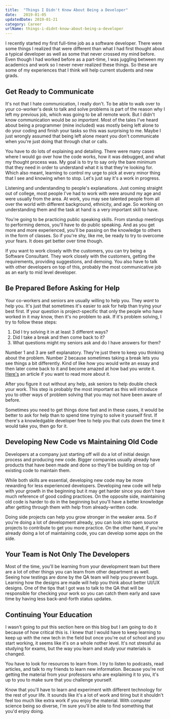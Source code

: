 ```yaml
---
title:  "Things I Didn't Know About Being a Developer"
date:   2019-01-05
updatedDate: 2019-01-21
category: Career
urlName: things-i-didnt-know-about-being-a-developer
---
```


I recently started my first full-time job as a software developer. There were
some things I realized that were different than what I had first thought about
a typical developer as well as some that never crossed my mind before. Even
though I had worked before as a part-time, I was juggling between my academics
and work so I never never realized these things. So these are some of my experiences
that I think will help current students and new grads.

## Get Ready to Communicate

It's not that I hate communication, I really don't. To be able to walk over to
your co-worker's desk to talk and solve problems is part of the reason why I
left my previous job, which was going to be all remote work. But I didn't know
communication would be _so important_. Most of the tales I've heard about being
a programmer (mine included) was mostly being left alone to do your coding and
finish your tasks so this was surprising to me. Maybe I just wrongly assumed
that being left alone meant you don't communicate when you're just doing that
through chat or calls.

You have to do lots of explaining and detailing. There were many cases where I
would go over how the code works, how it was debugged, and what my thought
process was. My goal is to try to say only the bare minimum that they need in
order to understand what it is that they're looking for. Which also meant,
learning to control my urge to pick at every minor thing that I see and knowing
when to stop. Let's just say it's a work in progress.

Listening and understanding to people's explanations. Just coming straight
out of college, most people I've had to work with were around my age and were
usually from the area. At work, you may see talented people from all over the
world with different background, ethnicity, and age. So working on understanding
them and the task at hand is a very important skill to have.

You're going to be practicing public speaking skills. From standup meetings to
performing demos, you'll have to do public speaking. And as you get more and more
experienced, you'll be passing on the knowledge to others in the form of classes.
So if you're shy, like me, be ready to try to overcome your fears. It does get
better over time though.

If you want to work closely with the customers, you can try being a Software Consultant.
They work closely with the customers, getting the requirements, providing
suggestions, and demoing. You also have to talk with other developers on top of this,
probably the most communicative job as an early to mid level developer.

## Be Prepared Before Asking for Help

Your co-workers and seniors are usually willing to help you. They _want_ to help
you. It's just that sometimes it's easier to ask for help than trying your
best first. If your question is project-specific that only the people who have
worked in it may know, then it's no problem to ask. If it's problem solving, I try
to follow these steps:

1. Did I try solving it in at least 3 different ways?
2. Did I take a break and then come back to it?
3. What questions might my seniors ask and do I have answers for them?

Number 1 and 3 are self explanatory. They're just there to keep you thinking about
the problem. Number 2 because sometimes taking a break lets you see things a bit
differently. Kind of like how you would write an essay and then later come back
to it and become amazed at how bad you wrote it. [Here's](https://www.brainscape.com/blog/2016/08/better-learning-focused-vs-diffuse-thinking/) 
an article if you want to read more about it.

After you figure it out without any help, ask seniors to help double check your work.
This step is probably the most important as this will introduce you to other ways
of problem solving that you may not have been aware of before.

Sometimes you need to get things done fast and in these cases, it would be better
to ask for help than to spend time trying to solve it yourself first. If there's
a knowledgable developer free to help you that cuts down the time it would take
you, then go for it.

## Developing New Code vs Maintaining Old Code

Developers at a company just starting off will do a lot of initial design process
and producing new code. Bigger companies usually already have products that have
been made and done so they'll be building on top of existing code to maintain them.

While both skills are essential, developing new code may be more rewarding for less
experienced developers. Developing new code will help with your growth in the
beginning but it may get harder since you don't have much reference of good coding
practices. On the opposite side, maintaining old code is harder to do in the
beginning but you'll have a better knowledge after getting through them with help
from already-written code.

Doing side projects can help you grow stronger in the weaker area. So if you're
doing a lot of development already, you can look into open source projects to contribute
to get you more practice. On the other hand, if you're already doing a lot of maintaining
code, you can develop some apps on the side.

## Your Team is Not Only The Developers

Most of the time, you'll be learning from your development team but there are a lot
of other things you can learn from other department as well. Seeing how testings
are done by the QA team will help you prevent bugs. Learning how the designs are
made will help you think about better UI/UX designs. One of the tips that I got
was to talk to the QA that will be responsible for checking
your work so you can catch them early and save time by having less back-and-forth
status updates.

## Continuing Your Education

I wasn't going to put this section here on this blog but I am going to do it because
of how critical this is. I knew that I would have to keep learning to keep up with
the new tech in the field but once you're out of school and you start working, it
seems like it's on a whole nother level. It's not stressful as studying for exams,
but the way you learn and study your materials is changed.

You have to look for resources to learn from. I try to listen to podcasts, read articles,
and talk to my friends to learn new information. Because you're not getting the material
from your professors who are explaining it to you, it's up to you to make sure
that you challenge yourself.

Know that you'll have to learn and experiment with different technology for the
rest of your life. It sounds like it's a lot of work and tiring but it shouldn't
feel too much like extra work if you enjoy the material. With computer science
being so diverse, I'm sure you'll be able to find something that you'd enjoy doing.